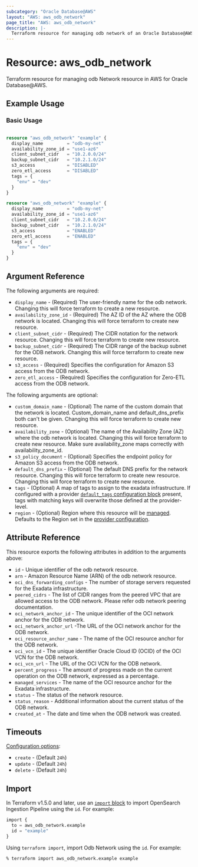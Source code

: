 ```yaml
---
subcategory: "Oracle Database@AWS"
layout: "AWS: aws_odb_network"
page_title: "AWS: aws_odb_network"
description: |-
  Terraform resource for managing odb network of an Oracle Database@AWS.
---
```


# Resource: aws_odb_network

Terraform resource for managing odb Network resource in AWS for Oracle Database@AWS.

## Example Usage

### Basic Usage

```terraform

resource "aws_odb_network" "example" {
  display_name         = "odb-my-net"
  availability_zone_id = "use1-az6"
  client_subnet_cidr   = "10.2.0.0/24"
  backup_subnet_cidr   = "10.2.1.0/24"
  s3_access            = "DISABLED"
  zero_etl_access      = "DISABLED"
  tags = {
    "env" = "dev"
  }
}

resource "aws_odb_network" "example" {
  display_name         = "odb-my-net"
  availability_zone_id = "use1-az6"
  client_subnet_cidr   = "10.2.0.0/24"
  backup_subnet_cidr   = "10.2.1.0/24"
  s3_access            = "ENABLED"
  zero_etl_access      = "ENABLED"
  tags = {
    "env" = "dev"
  }
}
```

## Argument Reference

The following arguments are required:

* `display_name` - (Required) The user-friendly name for the odb network. Changing this will force terraform to create a new resource.
* `availability_zone_id` - (Required) The AZ ID of the AZ where the ODB network is located. Changing this will force terraform to create new resource.
* `client_subnet_cidr` - (Required) The CIDR notation for the network resource. Changing this will force terraform to create new resource.
* `backup_subnet_cidr` - (Required) The CIDR range of the backup subnet for the ODB network. Changing this will force terraform to create new resource.
* `s3_access` - (Required) Specifies the configuration for Amazon S3 access from the ODB network.
* `zero_etl_access` - (Required) Specifies the configuration for Zero-ETL access from the ODB network.

The following arguments are optional:

* `custom_domain_name` - (Optional) The name of the custom domain that the network is located. Custom_domain_name and default_dns_prefix both can't be given. Changing this will force terraform to create new resource.
* `availability_zone` - (Optional) The name of the Availability Zone (AZ) where the odb network is located. Changing this will force terraform to create new resource. Make sure availability_zone maps correctly with availability_zone_id.
* `s3_policy_document` - (Optional) Specifies the endpoint policy for Amazon S3 access from the ODB network.
* `default_dns_prefix` - (Optional) The default DNS prefix for the network resource. Changing this will force terraform to create new resource. Changing this will force terraform to create new resource.
* `tags` - (Optional) A map of tags to assign to the exadata infrastructure. If configured with a provider [`default_tags` configuration block](https://registry.terraform.io/providers/hashicorp/aws/latest/docs#default_tags-configuration-block) present, tags with matching keys will overwrite those defined at the provider-level.
* `region` - (Optional) Region where this resource will be [managed](https://docs.aws.amazon.com/general/latest/gr/rande.html#regional-endpoints). Defaults to the Region set in the [provider configuration](https://registry.terraform.io/providers/hashicorp/aws/latest/docs#aws-configuration-reference).

## Attribute Reference

This resource exports the following attributes in addition to the arguments above:

* `id` - Unique identifier of the odb network resource.
* `arn` - Amazon Resource Name (ARN) of the odb network resource.
* `oci_dns_forwarding_configs` - The number of storage servers requested for the Exadata infrastructure.
* `peered_cidrs` - The list of CIDR ranges from the peered VPC that are allowed access to the ODB network. Please refer odb network peering documentation.
* `oci_network_anchor_id` - The unique identifier of the OCI network anchor for the ODB network.
* `oci_network_anchor_url` -The URL of the OCI network anchor for the ODB network.
* `oci_resource_anchor_name` - The name of the OCI resource anchor for the ODB network.
* `oci_vcn_id` - The unique identifier  Oracle Cloud ID (OCID) of the OCI VCN for the ODB network.
* `oci_vcn_url` - The URL of the OCI VCN for the ODB network.
* `percent_progress` - The amount of progress made on the current operation on the ODB network, expressed as a percentage.
* `managed_services` - The name of the OCI resource anchor for the Exadata infrastructure.
* `status` - The status of the network resource.
* `status_reason` - Additional information about the current status of the ODB network.
* `created_at` - The date and time when the ODB network was created.

## Timeouts

[Configuration options](https://developer.hashicorp.com/terraform/language/resources/syntax#operation-timeouts):

* `create` - (Default `24h`)
* `update` - (Default `24h`)
* `delete` - (Default `24h`)

## Import

In Terraform v1.5.0 and later, use an [`import` block](https://developer.hashicorp.com/terraform/language/import) to import OpenSearch Ingestion Pipeline using the `id`. For example:

```terraform
import {
  to = aws_odb_network.example
  id = "example"
}
```

Using `terraform import`, import Odb Network using the `id`. For example:

```console
% terraform import aws_odb_network.example example
```
